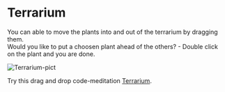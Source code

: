 # Terrarium

You can able to move the plants into and out of the terrarium by dragging them.<br>
Would you like to put a choosen plant ahead of the others? - Double click on the plant and you are done.

![Terrarium-pict](https://github.com/samulikn/web-dev-for-beginners/blob/main/terrarium/images/terrarium.png)

Try this drag and drop code-meditation [Terrarium](terrarium).
